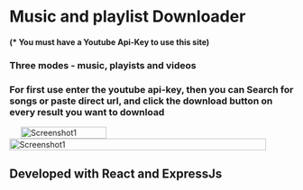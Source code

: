 # Music and playlist Downloader 

#### (* You must have a Youtube Api-Key to use this site)

### Three modes - music, playists and videos
### For first use enter the youtube api-key, then you can Search for songs or paste direct url, and click the download button on every result you want to download

<div style="display: flex; flex-direction: column; align-items: flex-start;">
  <img src="https://basssites.com/images/ytd-mobiles.jpeg" alt="Screenshot1" style="margin-inline-start: 20px;  width: 55%;" />

<img src="https://github.com/MMBass/ytd/blob/master/IMG-20240106-WA0014.jpg" alt="Screenshot1" style=" width: 95%;" />
</div>


## Developed with React and ExpressJs
